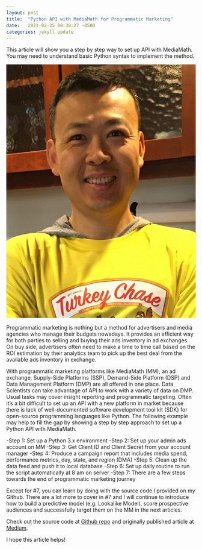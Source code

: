 ```yaml
---
layout: post
title:  "Python API with MediaMath for Programmatic Marketing"
date:   2021-02-25 00:30:27 -0500
categories: jekyll update
---
```

This article will show you a step by step way to set up API with MediaMath. You may need to understand basic Python syntax to implement the method.

<!-- ![alt text](./img/jin.jpg) -->
![image info](./img/Jin.jpg)

Programmatic marketing is nothing but a method for advertisers and media agencies who manage their budgets nowadays. It provides an efficient way for both parties to selling and buying their ads inventory in ad exchanges. On buy side, advertisers often need to make a time to time call based on the ROI estimation by their analytics team to pick up the best deal from the available ads inventory in exchange.

With programmatic marketing platforms like MediaMath (MM), an ad exchange, Supply-Side Platforms (SSP), Demand-Side Platform (DSP) and Data Management Platform (DMP) are all offered in one place. Data Scientists can take advantage of API to work with a variety of data on DMP. Usual tasks may cover insight reporting and programmatic targeting. Often it’s a bit difficult to set up an API with a new platform in market because there is lack of well-documented software development tool kit (SDK) for open-source programming languages like Python. The following example may help to fill the gap by showing a step by step approach to set up a Python API with MediaMath.

-Step 1: Set up a Python 3.x environment
-Step 2: Set up your admin ads account on MM
-Step 3: Get Client ID and Client Secret from your account manager
-Step 4: Produce a campaign report that includes media spend, performance metrics, day, state, and region (DMA)
-Step 5: Clean up the data feed and push it to local database
-Step 6: Set up daily routine to run the script automatically at 8 am on server
-Step 7: There are a few steps towards the end of programmatic marketing journey

Except for #7, you can learn by doing with the source code I provided on my Github. There are a lot more to cover in #7 and I will continue to introduce how to build a predictive model (e.g. Lookalike Model), score prospective audiences and successfully target them on the MM in the next articles.

Check out the source code at [Github repo][Github] and originally published article at [Medium][Medium].

I hope this article helps!

[Github]: https://github.com/jinwang7/Python-API-Setup-with-MediaMath
[Medium]:   https://jin-wang7.medium.com/python-api-with-media-math-for-programmatic-marketing-20d98aa293cd
